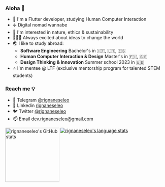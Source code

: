### Aloha 👋

- 📱 I'm a Flutter developer, studying Human Computer Interaction
- ✈️ Digital nomad wannabe
- 🌱 I'm interested in nature, ethics & sustainability
- 🦹🏽‍♂️ Always excited about ideas to change the world
- 🌏 I like to study abroad:
  - **Software Engineering** Bachelor's in 🇮🇹, 🇱🇹, 🇪🇸
  - **Human Computer Interaction & Design** Master's in 🇫🇮, 🇸🇪
  - **Design Thinking & Innovation** Summer school 2023 in 🇺🇸
- ⭐️ I'm mentee @ LTF (exclusive mentorship program for talented STEM students)

### Reach me 💡
- 💬 Telegram [@rignaneseleo](https://telegram.me/rignaneseleo)
- 💼 Linkedin [rignaneseleo](https://www.linkedin.com/in/rignaneseleo)
- 🐦 Twitter [@rignaneseleo](https://twitter.com/rignaneseleo)
- 📫 Email dev.rignaneseleo@gmail.com


<a href="https://profile-summary-for-github.com/user/rignaneseleo">
  <img align="left" height="170px" src="https://github-readme-stats.vercel.app/api?username=rignaneseleo&show_icons=true&line_height=27&count_private=true&include_all_commits=true" alt="rignaneseleo's GitHub stats"/>
  <img src="https://github-readme-stats.vercel.app/api/top-langs/?username=rignaneseleo&hide_langs_below=5&layout=compact" alt="rignaneseleo's language stats"/>
</a>
